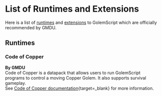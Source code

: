 # List of Runtimes and Extensions
Here is a list of [runtimes](glossary.md#runtime) and [extensions](glossary.md#extension) to GolemScript which are officially recommended by GMDU.

## Runtimes

### Code of Copper
**By GMDU**  
Code of Copper is a datapack that allows users to run GolemScript programs to control a moving Copper Golem. It also supports survival gameplay.  
See [Code of Copper documentation](https://datapack.dev/docs/code_of_copper){target=_blank} for more information.
